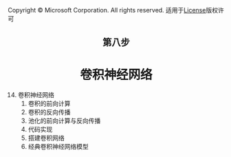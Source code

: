 Copyright © Microsoft Corporation. All rights reserved.
  适用于[License](https://github.com/Microsoft/ai-edu/blob/master/LICENSE.md)版权许可

## <center>第八步</center>

# <center>卷积神经网络</center>

14. 卷积神经网络
    1.  卷积的前向计算
    2.  卷积的反向传播
    3.  池化的前向计算与反向传播
    4.  代码实现
    5.  搭建卷积网络
    6.  经典卷积神经网络模型

